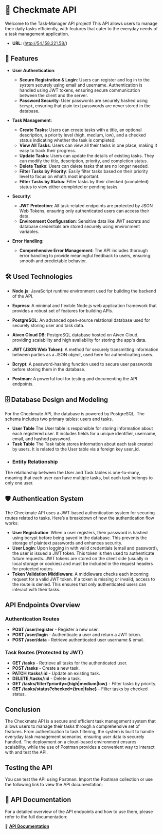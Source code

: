 # 📝 Checkmate API

Welcome to the Task-Manager API project! This API allows users to manage their daily tasks efficiently, with features that cater to the everyday needs of a task management application.

- **URL**: (http://54.158.221.58/)
## 🚀 Features

- **User Authentication**:
  - **Secure Registration & Login**: Users can register and log in to the system securely using email and username. Authentication is handled using JWT tokens, ensuring secure communication between the client and the server.
  - **Password Security**: User passwords are securely hashed using `bcrypt`, ensuring that plain text passwords are never stored in the database.

- **Task Management**:
  - **Create Tasks**: Users can create tasks with a title, an optional description, a priority level (high, medium, low), and a checked status indicating whether the task is completed.
  - **View All Tasks**: Users can view all their tasks in one place, making it easy to track their progress.
  - **Update Tasks**: Users can update the details of existing tasks. They can modify the title, description, priority, and completion status.
  - **Delete Tasks**: Users can delete tasks that are no longer needed.
  - **Filter Tasks by Priority**: Easily filter tasks based on their priority level to focus on what’s most important.
  - **Filter Tasks by Status**: Filter tasks by their checked (completed) status to view either completed or pending tasks.

- **Security**:
  - **JWT Protection**: All task-related endpoints are protected by JSON Web Tokens, ensuring only authenticated users can access their data.
  - **Environment Configuration**: Sensitive data like JWT secrets and database credentials are stored securely using environment variables.

- **Error Handling**:
  - **Comprehensive Error Management**: The API includes thorough error handling to provide meaningful feedback to users, ensuring smooth and predictable behavior.

## 🛠️ Used Technologies

- **Node.js**: JavaScript runtime environment used for building the backend of the API.
- **Express**: A minimal and flexible Node.js web application framework that provides a robust set of features for building APIs.
- **PostgreSQL**: An advanced open-source relational database used for securely storing user and task data.
- **Aiven Cloud DB**: PostgreSQL database hosted on Aiven Cloud, providing scalability and high availability for storing the app's data.

- **JWT (JSON Web Token)**: A method for securely transmitting information between parties as a JSON object, used here for authenticating users.
- **Bcrypt**: A password-hashing function used to secure user passwords before storing them in the database.
- **Postman**: A powerful tool for testing and documenting the API endpoints.

## 🗄️ Database Design and Modeling
For the Checkmate API, the database is powered by PostgreSQL. The schema includes two primary tables: users and tasks.
- **User Table**
The User table is responsible for storing information about each registered user. It includes fields for a unique identifier, username, email, and hashed password.
- **Task Table**
The Task table stores information about each task created by users. It is related to the User table via a foreign key user_id.
- ### Entity Relationship
The relationship between the User and Task tables is one-to-many, meaning that each user can have multiple tasks, but each task belongs to only one user.


## 🛡️ Authentication System
The Checkmate API uses a JWT-based authentication system for securing routes related to tasks. Here’s a breakdown of how the authentication flow works:
- **User Registration**: When a user registers, their password is hashed using bcrypt before being saved in the database. This prevents the storage of plaintext passwords and enhances security.
- **User Login**: Upon logging in with valid credentials (email and password), the user is issued a JWT token. This token is then used to authenticate future requests. JWT tokens are stored on the client side (usually in local storage or cookies) and must be included in the request headers for protected routes.
- **Token Validation Middleware**: A middleware checks each incoming request for a valid JWT token. If a token is missing or invalid, access to the route is denied. This ensures that only authenticated users can interact with their tasks.


## API Endpoints Overview
### Authentication Routes

- **POST /user/register** - Register a new user.
- **POST /user/login** - Authenticate a user and return a JWT token.
- **POST /user/data** - Retrieve authenticated user username & email.

### Task Routes (Protected by JWT)

- **GET /tasks** - Retrieve all tasks for the authenticated user.
- **POST /tasks** - Create a new task.
- **PATCH /tasks/:id** - Update an existing task.
- **DELETE /tasks/:id** - Delete a task.
- **GET /tasks/filter?priority={high|medium|low}** - Filter tasks by priority.
- **GET /tasks/status?checked={true|false}** - Filter tasks by checked status.




## Conclusion
The Checkmate API is a secure and efficient task management system that allows users to manage their tasks through a comprehensive set of features. From authentication to task filtering, the system is built to handle everyday task management scenarios, ensuring user data is securely handled. The deployment on a cloud-based environment ensures scalability, while the use of Postman provides a convenient way to interact with and test the API.



## Testing the API
You can test the API using Postman. Import the Postman collection or use the following link to view the API documentation:

## 📄 API Documentation

For a detailed overview of the API endpoints and how to use them, please refer to the full documentation:

🔗 **[API Documentation](https://documenter.getpostman.com/view/37432599/2sAXjSy8fC)**


